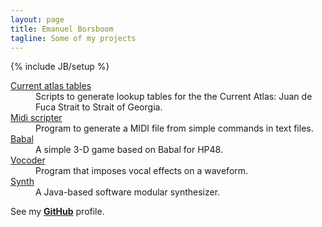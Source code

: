 ```yaml
---
layout: page
title: Emanuel Borsboom
tagline: Some of my projects
---
```

{% include JB/setup %}
<dl>
<dt><a href="http://code.borsboom.io/current-atlas-tables">Current atlas tables</a></dt>
<dd>Scripts to generate lookup tables for the the Current Atlas: Juan de Fuca Strait to Strait of Georgia.</dd>
<dt><a href="http://code.borsboom.io/midi-scripter">Midi scripter</a></dt>
<dd>Program to generate a MIDI file from simple commands in text files.</dd>
<dt><a href="http://code.borsboom.io/babal">Babal</a></dt>
<dd>A simple 3-D game based on Babal for HP48.</dd>
<dt><a href="http://code.borsboom.io/vocoder">Vocoder</a></dt>
<dd>Program that imposes vocal effects on a waveform.</dd>
<dt><a href="http://code.borsboom.io/synth">Synth</a></dt>
<dd>A Java-based software modular synthesizer.</dd>
</dl>

See my __[GitHub](https://github.com/borsboom)__ profile.